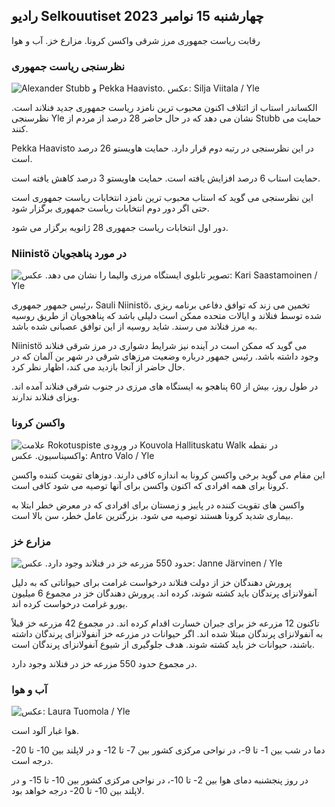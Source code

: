 ## رادیو Selkouutiset چهارشنبه 15 نوامبر 2023

رقابت ریاست جمهوری مرز شرقی واکسن کرونا. مزارع خز. آب و هوا

### نظرسنجی ریاست جمهوری

![Alexander Stubb و Pekka Haavisto. عکس: Silja Viitala / Yle](https://images.cdn.yle.fi/image/upload/c_crop,h_3188,w_5668,x_0,y_327/ar_1.7777777777777777,c_fill,g_faces,h_120/h_120q_auto:eco/f_auto/fl_lossy/v1698912813/39-11947566543595173663)

الکساندر استاب از ائتلاف اکنون محبوب ترین نامزد ریاست جمهوری جدید فنلاند است. نظرسنجی Yle نشان می دهد که در حال حاضر 28 درصد از مردم از Stubb حمایت می کنند.

Pekka Haavisto در این نظرسنجی در رتبه دوم قرار دارد. حمایت هاویستو 26 درصد است.

حمایت استاب 6 درصد افزایش یافته است. حمایت هاویستو 3 درصد کاهش یافته است.

این نظرسنجی می گوید که استاب محبوب ترین نامزد انتخابات ریاست جمهوری است حتی اگر دور دوم انتخابات ریاست جمهوری برگزار شود.

دور اول انتخابات ریاست جمهوری 28 ژانویه برگزار می شود.

### Niinistö در مورد پناهجویان

![تصویر تابلوی ایستگاه مرزی والیما را نشان می دهد. عکس: Kari Saastamoinen / Yle](https://images.cdn.yle.fi/image/upload/c_crop,h_2908,w_5178,x_0,y_0/ar_1.7777777777777777,c_fill,g_50,h_10,h_17q_auto:eco/f_auto/fl_lossy/v1699908638/39-120003165528559efc2b)

رئیس جمهور جمهوری، Sauli Niinistö، تخمین می زند که توافق دفاعی برنامه ریزی شده توسط فنلاند و ایالات متحده ممکن است دلیلی باشد که پناهجویان از طریق روسیه به مرز فنلاند می رسند. شاید روسیه از این توافق عصبانی شده باشد.

Niinistö می گوید که ممکن است در آینده نیز شرایط دشواری در مرز شرقی فنلاند وجود داشته باشد. رئیس جمهور درباره وضعیت مرزهای شرقی در شهر بن آلمان که در حال حاضر از آنجا بازدید می کند، اظهار نظر کرد.

در طول روز، بیش از 60 پناهجو به ایستگاه های مرزی در جنوب شرقی فنلاند آمده اند. ویزای فنلاند ندارند.

### واکسن کرونا

![علامت Rokotuspiste در ورودی Kouvola Hallituskatu Walk در نقطه واکسیناسیون. عکس: Antro Valo / Yle](https://images.cdn.yle.fi/image/upload/c_crop,h_3247,w_5773,x_0,y_601/ar_1.77777777777777777,c_fill,g_faces,h_1210,h_1200q_auto:eco/f_auto/fl_lossy/v1699867130/39-11997076551e51acfff3)

این مقام می گوید برخی واکسن کرونا به اندازه کافی دارند. دوزهای تقویت کننده واکسن کرونا برای همه افرادی که اکنون واکسن برای آنها توصیه می شود کافی است.

واکسن های تقویت کننده در پاییز و زمستان برای افرادی که در معرض خطر ابتلا به بیماری شدید کرونا هستند توصیه می شود. بزرگترین عامل خطر، سن بالا است.

### مزارع خز

![حدود 550 مزرعه خز در فنلاند وجود دارد. عکس: Janne Järvinen / Yle](https://images.cdn.yle.fi/image/upload/c_crop,h_4597,w_8174,x_18,y_0/ar_1.7777777777777777,c_fill,g_5/c_crop,h_4597,w_8174,x_18,y_0/ar_1.7777777777777777,c_fill,g_5/c_crop,h_10.q_auto:eco/f_auto/fl_lossy/v1696520468/39-1181997651ed401620a0)

پرورش دهندگان خز از دولت فنلاند درخواست غرامت برای حیواناتی که به دلیل آنفولانزای پرندگان باید کشته شوند، کرده اند. پرورش دهندگان خز در مجموع 6 میلیون یورو غرامت درخواست کرده اند.

تاکنون 12 مزرعه خز برای جبران خسارت اقدام کرده اند. در مجموع 42 مزرعه خز قبلاً به آنفولانزای پرندگان مبتلا شده اند. اگر حیوانات در مزرعه خز آنفولانزای پرندگان داشته باشند، حیوانات خز باید کشته شوند. هدف جلوگیری از شیوع آنفولانزای پرندگان است.

در مجموع حدود 550 مزرعه خز در فنلاند وجود دارد.

### آب و هوا

![ عکس: Laura Tuomola / Yle](https://images.cdn.yle.fi/image/upload/c_crop,h_1080,w_1919,x_0,y_0/ar_1.7777777777777777,c_fill,g_0/faces,h_10,h_10.0/q_auto:eco/f_auto/fl_lossy/v1700050702/39-12009776554b6f9117dc)

هوا غبار آلود است.

دما در شب بین 1- تا 9-، در نواحی مرکزی کشور بین 7- تا 12- و در لاپلند بین 10- تا 20- درجه است.

در روز پنجشنبه دمای هوا بین 2- تا 10-، در نواحی مرکزی کشور بین 10- تا 15- و در لاپلند بین 10- تا 20- درجه خواهد بود.